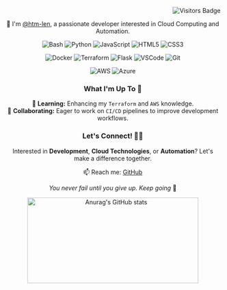 <p align="right">
  <img src="https://komarev.com/ghpvc/?username=htm-len&color=blue" alt="Visitors Badge" />
</p>

<p align="center">
🔹 I'm <a href="https://github.com/htm-len">@htm-len</a>, a passionate developer interested in Cloud Computing and Automation.
</p>

<p align="center">
  <img src="https://img.shields.io/badge/Bash-4EAA25?style=flat-square&logo=gnu-bash&logoColor=white" alt="Bash" />
  <img src="https://img.shields.io/badge/Python-3776AB?style=flat-square&logo=python&logoColor=white" alt="Python" />
  <img src="https://img.shields.io/badge/JavaScript-F7DF1E?style=flat-square&logo=javascript&logoColor=black" alt="JavaScript" />
  <img src="https://img.shields.io/badge/HTML5-E34F26?style=flat-square&logo=html5&logoColor=white" alt="HTML5" />
  <img src="https://img.shields.io/badge/CSS3-1572B6?style=flat-square&logo=css3&logoColor=white" alt="CSS3" />
</p>
<p align="center">
  <img src="https://img.shields.io/badge/Docker-2496ED?style=flat-square&logo=docker&logoColor=white" alt="Docker" />
  <img src="https://img.shields.io/badge/Terraform-7B42BC?style=flat-square&logo=terraform&logoColor=white" alt="Terraform" />
  <img src="https://img.shields.io/badge/Flask-000000?style=flat-square&logo=flask&logoColor=white" alt="Flask" />
  <img src="https://img.shields.io/badge/VS%20Code-007ACC?style=flat-square&logo=visual-studio-code&logoColor=white" alt="VSCode" />
  <img src="https://img.shields.io/badge/Git-F05032?style=flat-square&logo=git&logoColor=white" alt="Git" />
</p>
<p align="center">
  <img src="https://img.shields.io/badge/AWS-232F3E?style=flat-square&logo=amazon-aws&logoColor=white" alt="AWS" />
  <img src="https://img.shields.io/badge/Azure-0078D4?style=flat-square&logo=microsoft-azure&logoColor=white" alt="Azure" />
</p>

<h3 align="center">What I'm Up To 🚀</h3>

<p align="center">
  🌱 <strong>Learning:</strong> Enhancing my <code>Terraform</code> and <code>AWS</code> knowledge.<br>
  💞️ <strong>Collaborating:</strong> Eager to work on <code>CI/CD</code> pipelines to improve development workflows.
</p>

<h3 align="center">Let's Connect! 🤝🏿</h3>

<p align="center">
  Interested in <strong>Development</strong>, <strong>Cloud Technologies</strong>, or <strong>Automation</strong>? Let's make a difference together.
</p>

<p align="center">
  📫 Reach me: <a href="https://github.com/htm-len">GitHub</a>
</p>

<p align="center">
  <em>You never fail until you give up. Keep going</em> 🍊
</p>

<p align="center">
  <img src="https://github-readme-stats.vercel.app/api?username=htm-len&theme=tokyonight&show_icons=true&border_radius=5" alt="Anurag's GitHub stats" width="400" height="200" />
</p>

<!---
htm-len/htm-len is a ✨ special ✨ repository because its `README.md` (this file) appears on your GitHub profile.
You can click the Preview link to take a look at your changes.
--->
